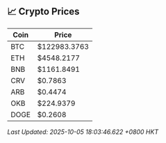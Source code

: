 ## 📈 Crypto Prices

| Coin | Price |
| ---- | ----- |
| BTC | $122983.3763 |
| ETH | $4548.2177 |
| BNB | $1161.8491 |
| CRV | $0.7863 |
| ARB | $0.4474 |
| OKB | $224.9379 |
| DOGE | $0.2608 |

_Last Updated: 2025-10-05 18:03:46.622 +0800 HKT_
